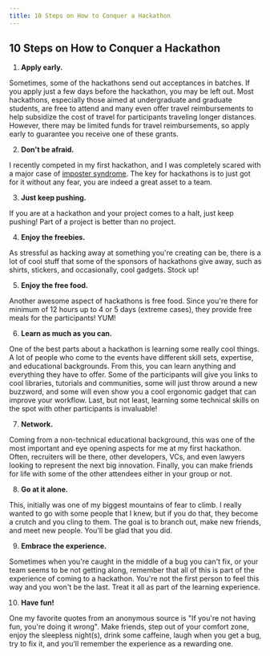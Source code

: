 ```yaml
---
title: 10 Steps on How to Conquer a Hackathon
---
```


## 10 Steps on How to Conquer a Hackathon

1.  **Apply early.** 

Sometimes, some of the hackathons send out acceptances in batches. If you apply just a few days before the hackathon, you may be left out. Most hackathons, especially those aimed at undergraduate and graduate students, are free to attend and many even offer travel reimbursements to help subsidize the cost of travel for participants traveling longer distances. However, there may be limited funds for travel reimbursements, so apply early to guarantee you receive one of these grants.

2.  **Don't be afraid.** 

I recently competed in my first hackathon, and I was completely scared with a major case of <a href='https://guide.freecodecamp.org/working-in-tech/imposter-syndrome/' target='_blank' rel='nofollow'>imposter syndrome</a>. The key for hackathons is to just got for it without any fear, you are indeed a great asset to a team.

3.  **Just keep pushing.** 

If you are at a hackathon and your project comes to a halt, just keep pushing! Part of a project is better than no project.

4.  **Enjoy the freebies.** 

As stressful as hacking away at something you're creating can be, there is a lot of cool stuff that some of the sponsors of hackathons give away, such as shirts, stickers, and occasionally, cool gadgets. Stock up!

5.  **Enjoy the free food.** 

Another awesome aspect of hackathons is free food. Since you're there for minimum of 12 hours up to 4 or 5 days (extreme cases), they provide free meals for the participants! YUM!

6.  **Learn as much as you can.** 

One of the best parts about a hackathon is learning some really cool things. A lot of people who come to the events have different skill sets, expertise, and educational backgrounds. From this, you can learn anything and everything they have to offer. Some of the participants will give you links to cool libraries, tutorials and communities, some will just throw around a new buzzword, and some will even show you a cool ergonomic gadget that can improve your workflow. Last, but not least, learning some technical skills on the spot with other participants is invaluable!

7.  **Network.** 

Coming from a non-technical educational background, this was one of the most important and eye opening aspects for me at my first hackathon. Often, recruiters will be there, other developers, VCs, and even lawyers looking to represent the next big innovation. Finally, you can make friends for life with some of the other attendees either in your group or not.

8.  **Go at it alone.** 

This, initially was one of my biggest mountains of fear to climb. I really wanted to go with some people that I knew, but if you do that, they become a crutch and you cling to them. The goal is to branch out, make new friends, and meet new people. You'll be glad that you did.

9.  **Embrace the experience.** 

Sometimes when you're caught in the middle of a bug you can't fix, or your team seems to be not getting along, remember that all of this is part of the experience of coming to a hackathon. You're not the first person to feel this way and you won't be the last. Treat it all as part of the learning experience.

10.  **Have fun!** 

One my favorite quotes from an anonymous source is "If you're not having fun, you're doing it wrong". Make friends, step out of your comfort zone, enjoy the sleepless night(s), drink some caffeine, laugh when you get a bug, try to fix it, and you'll remember the experience as a rewarding one.
